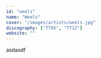 ```yaml
---
id: "weels"
name: "Weels"
cover: "/images/artists/weels.jpg"
discography: ["TT05", "TT12"]
website: ""
---
```


asdasdf